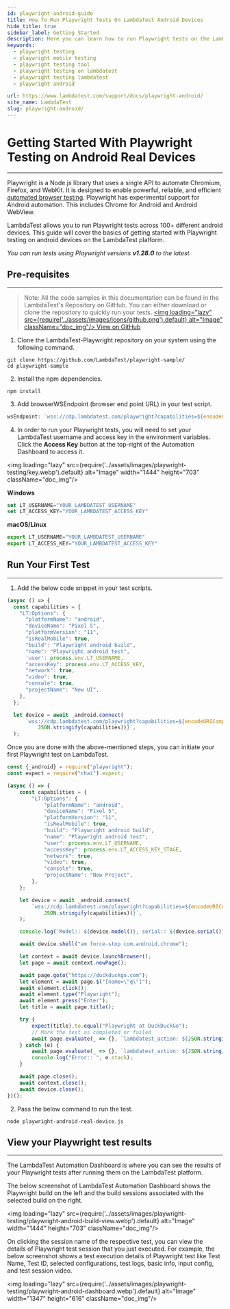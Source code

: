 ```yaml
---
id: playwright-android-guide
title: How To Run Playwright Tests On LambdaTest Android Devices
hide_title: true
sidebar_label: Getting Started
description: Here you can learn how to run Playwright tests on the LambdaTest android devices.
keywords:
  - playwright testing
  - playwright mobile testing
  - playwright testing tool
  - playwright testing on lambdatest
  - playwright testing lambdatest
  - playwright android

url: https://www.lambdatest.com/support/docs/playwright-android/
site_name: LambdaTest
slug: playwright-android/
---
```

<script type="application/ld+json"
      dangerouslySetInnerHTML={{ __html: JSON.stringify({
       "@context": "https://schema.org",
        "@type": "BreadcrumbList",
        "itemListElement": [{
          "@type": "ListItem",
          "position": 1,
          "name": "LambdaTest",
          "item": "https://www.lambdatest.com"
        },{
          "@type": "ListItem",
          "position": 2,
          "name": "Support",
          "item": "https://www.lambdatest.com/support/docs/"
        },{
          "@type": "ListItem",
          "position": 3,
          "name": "Getting Started With Playwright Testing",
          "item": "https://www.lambdatest.com/support/docs/playwright-testing/"
        }]
      })
    }}
></script>

# Getting Started With Playwright Testing on Android Real Devices
* * *
Playwright is a Node.js library that uses a single API to automate Chromium, Firefox, and WebKit. It is designed to enable powerful, reliable, and efficient [automated browser testing](https://www.lambdatest.com/automated-browser-testing). Playwright has experimental support for Android automation. This includes Chrome for Android and Android WebView.

LambdaTest allows you to run Playwright tests across 100+ different android devices. This guide will cover the basics of getting started with Playwright testing on android devices on the LambdaTest platform.


*You can run tests using Playwright versions **v1.28.0** to the latest.*

## Pre-requisites
***

>Note: All the code samples in this documentation can be found in the LambdaTest's Repository on GitHub. You can either download or clone the repository to quickly run your tests.
<a href="https://github.com/LambdaTest/playwright-sample/" className="github__anchor"><img loading="lazy" src={require('../assets/images/icons/github.png').default} alt="Image"  className="doc_img"/> View on GitHub</a>

1. Clone the LambdaTest-Playwright repository on your system using the following command.
```
git clone https://github.com/LambdaTest/playwright-sample/
cd playwright-sample
```

2. Install the npm dependencies.

```
npm install
```

3. Add browserWSEndpoint (browser end point URL) in your test script.

```js
wsEndpoint: `wss://cdp.lambdatest.com/playwright?capabilities=${encodeURIComponent(JSON.stringify(capabilities))}`
```

4. In order to run your Playwright tests, you will need to set your LambdaTest username and access key in the environment variables. Click the **Access Key** button at the top-right of the Automation Dashboard to access it.

<img loading="lazy" src={require('../assets/images/playwright-testing/key.webp').default} alt="Image" width="1444" height="703"  className="doc_img"/>


**Windows**

```js
set LT_USERNAME="YOUR_LAMBDATEST_USERNAME"
set LT_ACCESS_KEY="YOUR_LAMBDATEST_ACCESS_KEY"
```

**macOS/Linux**

```js
export LT_USERNAME="YOUR_LAMBDATEST_USERNAME"
export LT_ACCESS_KEY="YOUR_LAMBDATEST_ACCESS_KEY"
```

## Run Your First Test
---

1. Add the below code snippet in your test scripts.

```js
(async () => {
  const capabilities = {
    "LT:Options": {
      "platformName": "android",
      "deviceName": "Pixel 5",
      "platformVersion": "11",
      "isRealMobile": true,
      "build": "Playwright android build",
      "name": "Playwright android test",
      'user': process.env.LT_USERNAME,
      "accessKey": process.env.LT_ACCESS_KEY,
      "network": true,
      "video": true,
      "console": true,
      "projectName": "New UI",
    },
  };

  let device = await _android.connect(
      `wss://cdp.lambdatest.com/playwright?capabilities=${encodeURIComponent(
          JSON.stringify(capabilities))}`,
  );
  ```

Once you are done with the above-mentioned steps, you can initiate your first Playwright test on LambdaTest.

```js
const {_android} = require("playwright");
const expect = require("chai").expect;

(async () => {
    const capabilities = {
        "LT:Options": {
            "platformName": "android",
            "deviceName": "Pixel 5",
            "platformVersion": "11",
            "isRealMobile": true,
            "build": "Playwright android build",
            "name": "Playwright android test",
            "user": process.env.LT_USERNAME,
            "accessKey": process.env.LT_ACCESS_KEY_STAGE,
            "network": true,
            "video": true,
            "console": true,
            "projectName": "New Project",
        },
    };

    let device = await _android.connect(
        `wss://cdp.lambdatest.com/playwright?capabilities=${encodeURIComponent(
            JSON.stringify(capabilities))}`,
    );

    console.log(`Model:: ${device.model()}, serial:: ${device.serial()}`);

    await device.shell("am force-stop com.android.chrome");

    let context = await device.launchBrowser();
    let page = await context.newPage();

    await page.goto("https://duckduckgo.com");
    let element = await page.$("[name=\"q\"]");
    await element.click();
    await element.type("Playwright");
    await element.press("Enter");
    let title = await page.title();

    try {
        expect(title).to.equal("Playwright at DuckDuckGo");
        // Mark the test as completed or failed
        await page.evaluate(_ => {}, `lambdatest_action: ${JSON.stringify({ action: "setTestStatus", arguments: {status: "passed", remark: "Assertions passed" },})}`);
    } catch (e) {
        await page.evaluate(_ => {}, `lambdatest_action: ${JSON.stringify({action: "setTestStatus", arguments: { status: "failed", remark: e.stack }})}`);
        console.log("Error:: ", e.stack);
    }

    await page.close();
    await context.close();
    await device.close();
})();
```

2. Pass the below command to run the test.

```
node playwright-android-real-device.js
```

## View your Playwright test results
***

The LambdaTest Automation Dashboard is where you can see the results of your Playwright tests after running them on the LambdaTest platform. 

The below screenshot of LambdaTest Automation Dashboard shows the Playwright build on the left and the build sessions associated with the selected build on the right.

<img loading="lazy" src={require('../assets/images/playwright-testing/playwright-android-build-view.webp').default} alt="Image" width="1444" height="703"  className="doc_img"/>

On clicking the session name of the respective test, you can view the details of Playwright test session that you just executed. For example, the below screenshot shows a test execution details of Playwright test like Test Name, Test ID, selected configurations, test logs, basic info, input config, and test session video. 

<img loading="lazy" src={require('../assets/images/playwright-testing/playwright-android-dashboard.webp').default} alt="Image" width="1347" height="616"  className="doc_img"/>
